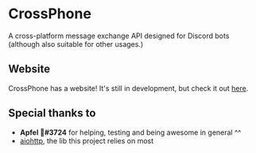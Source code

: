 # CrossPhone
A cross-platform message exchange API designed for Discord bots (although also suitable for other usages.)

## Website
CrossPhone has a website! It's still in development, but check it out [here](https://crossphone.dismissedguy.me/).

## Special thanks to
- **Apfel 🐾#3724** for helping, testing and being awesome in general ^^
- [aiohttp](https://github.com/aio-libs/aiohttp), the lib this project relies on most
